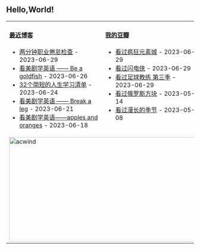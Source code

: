 ## Hello,World!

<table width="95%">
<tr>
<td valign="top" width="50%">

#### <a href="https://blog.acwinds.com" target="_blank">最近博客</a>

<!-- blog starts -->
* <a href='https://blog.acwinds.com/%E7%BF%BB%E8%AF%91/2023/06/29/burnout.html' target='_blank'>两分钟职业倦怠检查</a> - 2023-06-29
* <a href='https://blog.acwinds.com/%E7%BE%8E%E5%89%A7%E7%AC%94%E8%AE%B0/2023/06/26/be-a-goldfish.html' target='_blank'>看美剧学英语 —— Be a goldfish</a> - 2023-06-26
* <a href='https://blog.acwinds.com/%E7%BF%BB%E8%AF%91%E6%91%98%E6%8A%84/2023/06/24/32-Brief-Life-Lessons.html' target='_blank'>32个简短的人生学习清单</a> - 2023-06-24
* <a href='https://blog.acwinds.com/%E7%BE%8E%E5%89%A7%E7%AC%94%E8%AE%B0/2023/06/21/break-a-leg.html' target='_blank'>看美剧学英语 —— Break a leg</a> - 2023-06-21
* <a href='https://blog.acwinds.com/%E7%BE%8E%E5%89%A7%E7%AC%94%E8%AE%B0/2023/06/18/apples-and-oranges1.html' target='_blank'>看美剧学英语——apples and oranges</a> - 2023-06-18
<!-- blog ends -->
</td>

<td valign="top" width="50%">
 
#### <a href="https://www.douban.com/people/140078908/" target="_blank">我的豆瓣</a>

<!-- douban starts -->
* <a href='http://movie.douban.com/subject/35901878/' target='_blank'>看过疯狂元素城</a> - 2023-06-29
* <a href='http://movie.douban.com/subject/3011317/' target='_blank'>看过闪电侠</a> - 2023-06-29
* <a href='http://movie.douban.com/subject/35237371/' target='_blank'>看过足球教练 第三季</a> - 2023-06-29
* <a href='http://movie.douban.com/subject/26087471/' target='_blank'>看过俄罗斯方块</a> - 2023-05-14
* <a href='http://movie.douban.com/subject/35588177/' target='_blank'>看过漫长的季节</a> - 2023-05-08
<!-- douban ends -->


</td>

</tr>
 <tr><td colspan="2"><a target="_blank" href="https://trakt.tv/users/acwind"><img width="500" height="281" alt="acwind" src="https://widgets.trakt.tv/users/1f712e5c320ac20984774069f2b6daa7/watched/fanart2@2x.jpg" /></a></td></tr>
  
</table>
